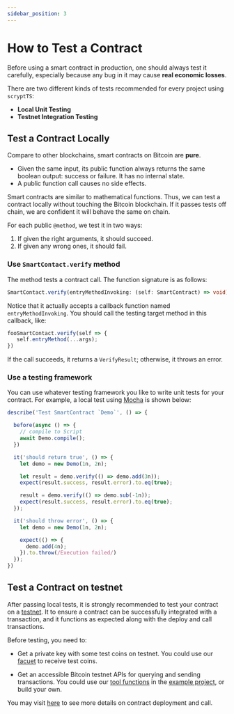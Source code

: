 ```yaml
---
sidebar_position: 3
---
```

 
# How to Test a Contract
 
Before using a smart contract in production, one should always test it carefully, especially because any bug in it may cause **real economic losses**.
 
There are two different kinds of tests recommended for every project using `scryptTS`:
 
* **Local Unit Testing**
* **Testnet Integration Testing**
 
## Test a Contract Locally

Compare to other blockchains, smart contracts on Bitcoin are **pure**.
* Given the same input, its public function always returns the same boolean output: success or failure. It has no internal state.
* A public function call causes no side effects.

Smart contracts are similar to mathematical functions. Thus, we can test a contract locally without touching the Bitcoin blockchain. If it passes tests off chain, we are confident it will behave the same on chain.

For each public `@method`, we test it in two ways:

1. If given the right arguments, it should succeed.
2. If given any wrong ones, it should fail.

### Use `SmartContact.verify` method
 
The method tests a contract call. The function signature is as follows:
 
```ts
SmartContact.verify(entryMethodInvoking: (self: SmartContract) => void): VerifyResult
```

Notice that it actually accepts a callback function named `entryMethodInvoking`. You should call the testing target method in this callback, like:

```ts
fooSmartContact.verify(self => {
   self.entryMethod(...args);
})
```

If the call succeeds, it returns a `VerifyResult`; otherwise, it throws an error.

### Use a testing framework
 
You can use whatever testing framework you like to write unit tests for your contract. For example, a local test using [Mocha](https://mochajs.org/) is shown below:
 
```js
describe('Test SmartContract `Demo`', () => {

  before(async () => {
    // compile to Script
    await Demo.compile();
  })

  it('should return true', () => {
    let demo = new Demo(1n, 2n);

    let result = demo.verify(() => demo.add(3n));
    expect(result.success, result.error).to.eq(true);

    result = demo.verify(() => demo.sub(-1n));
    expect(result.success, result.error).to.eq(true);
  });

  it('should throw error', () => {
    let demo = new Demo(1n, 2n);

    expect(() => {
      demo.add(4n);
    }).to.throw(/Execution failed/)
  });
})
```
 
## Test a Contract on testnet
 
After passing local tests, it is strongly recommended to test your contract on a [testnet](https://test.whatsonchain.com/). It to ensure a contract can be successfully integrated with a transaction, and it functions as expected along with the deploy and call transactions.
 
Before testing, you need to:
 
* Get a private key with some test coins on testnet. You could use our [facuet](https://scrypt.io/#faucet) to receive test coins.
 
* Get an accessible Bitcoin testnet APIs for querying and sending transactions. You could use our [tool functions](https://github.com/sCrypt-Inc/scryptTS-examples/blob/master/tests/txHelper.ts) in the [example project](https://github.com/sCrypt-Inc/scryptTS-examples), or build your own.

You may visit [here](./how-to-deploy-and-call-a-contract.md) to see more details on contract deployment and call.
